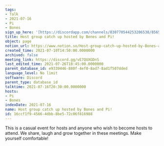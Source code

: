 ```yaml
---
tags:
- Talk
- 2021-07-16
- Pi
- Bones
sign_up_here: '[https://discordapp.com/channels/830770544253206538/856580095464046620/863309109738078228](https://discordapp.com/channels/830770544253206538/856580095464046620/863309109738078228)'
title: Host group catch up hosted by Bones and Pi!
object: page
notion_url: https://www.notion.so/Host-group-catch-up-hosted-by-Bones-and-Pi-16ccf1f945664dbb8be572c06f816988
created_time: 2021-07-10T14:50:00.0000000
archived: false
meeting_link: https://discord.gg/vE7QUXGDnS
last_edited_time: 2021-07-26T18:45:00.0000000
parent_database_id: e9339446-880f-4ef0-8ad7-8ad1f507dded
language_level: No limit
software: Discord
parent_type: database_id
talktime: 2021-07-16T20:30:00.0000000
hosts:
- Pi
- Bones
indexDate: 2021-07-16
name: Host group catch up hosted by Bones and Pi!
id: 16ccf1f9-4566-4dbb-8be5-72c06f816988
---
```


This is a casual event for hosts and anyone who wish to become hosts to attend.  We share, laugh and grow together in these meetings.  Make yourself comfortable!






